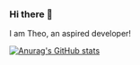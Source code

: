 ### Hi there 👋

I am Theo, an aspired developer!


[![Anurag's GitHub stats](https://github-readme-stats.vercel.app/api?username=TheoKondak&count_private=trueshow_icons=true&theme=truesynthwave)](https://github.com/anuraghazra/github-readme-stats)
